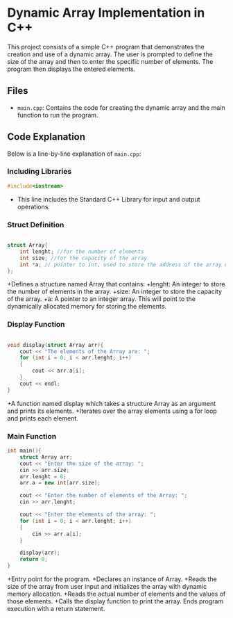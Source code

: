 # Dynamic Array Implementation in C++

This project consists of a simple C++ program that demonstrates the creation and use of a dynamic array. The user is prompted to define the size of the array and then to enter the specific number of elements. The program then displays the entered elements.

## Files

- `main.cpp`: Contains the code for creating the dynamic array and the main function to run the program.

## Code Explanation

Below is a line-by-line explanation of `main.cpp`:

### Including Libraries

```cpp
#include<iostream>
```

- This line includes the Standard C++ Library for input and output operations.

### Struct Definition

```cpp

struct Array{
    int lenght; //for the number of elements
    int size; //for the capacity of the array
    int *a; // pointer to int, used to store the address of the array dynamically allocated
};
```

+Defines a structure named Array that contains:
+lenght: An integer to store the number of elements in the array.
+size: An integer to store the capacity of the array.
+a: A pointer to an integer array. This will point to the dynamically allocated memory for storing the elements.

### Display Function

```cpp

void display(struct Array arr){
    cout << "The elements of the Array are: ";
    for (int i = 0; i < arr.lenght; i++)
    {
        cout << arr.a[i];
    }
    cout << endl;
}

```

+A function named display which takes a structure Array as an argument and prints its elements.
+Iterates over the array elements using a for loop and prints each element.

### Main Function

```cpp
int main(){
    struct Array arr;
    cout << "Enter the size of the array: ";
    cin >> arr.size;
    arr.lenght = 0;
    arr.a = new int[arr.size];

    cout << "Enter the number of elements of the Array: ";
    cin >> arr.lenght;

    cout << "Enter the elements of the array: ";
    for (int i = 0; i < arr.lenght; i++)
    {
        cin >> arr.a[i];
    }

    display(arr);
    return 0;
}

```

+Entry point for the program.
+Declares an instance of Array.
+Reads the size of the array from user input and initializes the array with dynamic memory allocation.
+Reads the actual number of elements and the values of those elements.
+Calls the display function to print the array.
Ends program execution with a return statement.
